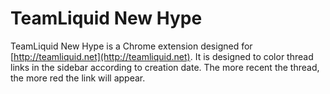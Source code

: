 # TeamLiquid New Hype

TeamLiquid New Hype is a Chrome extension designed for [http://teamliquid.net](http://teamliquid.net).
It is designed to color thread links in the sidebar according to creation date.
The more recent the thread, the more red the link will appear.

